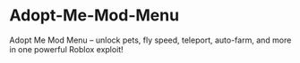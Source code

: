 # Adopt-Me-Mod-Menu
Adopt Me Mod Menu – unlock pets, fly speed, teleport, auto-farm, and more in one powerful Roblox exploit!
